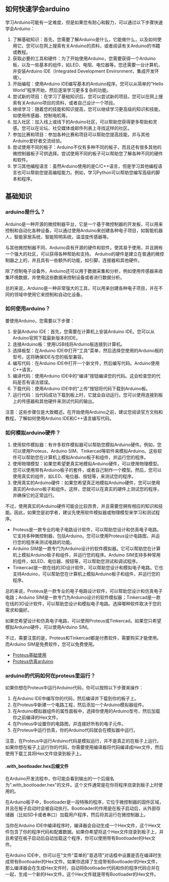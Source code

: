 
## 如何快速学会arduino

学习Arduino可能有一定难度，但是如果您有耐心和毅力，可以通过以下步骤快速学会Arduino：

1. 了解基础知识：首先，您需要了解Arduino是什么，它能做什么，以及如何使用它。您可以在网上搜索有关Arduino的资料，或者阅读有关Arduino的书籍或教程。
2. 获取必要的工具和硬件：为了开始使用Arduino，您需要获得一个Arduino板，以及一些基本的组件，如LED、电阻、电位器等。您还需要一台计算机，并安装Arduino IDE（Integrated Development Environment，集成开发环境）。
3. 开始编程：使用Arduino IDE编写基本的Arduino程序。您可以从简单的“Hello World”程序开始，然后逐渐学习更多复杂的功能。
4. 尝试新的项目：在学习了基础知识后，您可以尝试新的项目。您可以在网上搜索有关Arduino项目的资料，或者自己设计一个项目。
5. 继续学习：随着您的技能和知识提高，您可以继续学习更高级的知识和技能，如使用传感器、控制电机等。
6. 加入社区：加入线上或线下的Arduino社区，可以帮助您获得更多帮助和灵感。您可以在论坛、社交媒体或邮件列表上寻找这样的社区。
7. 参加比赛和项目：参加各种比赛和项目可以帮助您提高技能，并与其他Arduino爱好者交流经验。
8. 尝试使用不同的板子：Arduino不仅有多种不同的板子，而且还有很多其他的微控制器板子可供选择。尝试使用不同的板子可以帮助您了解各种不同的硬件和软件。
9. 学习其他编程语言：虽然Arduino使用的是C/C++语言，但是学习其他编程语言也可以帮助您提高编程能力。例如，学习Python可以帮助您编写高级的脚本和程序。

## 基础知识

### arduino是什么？

Arduino是一种开源的微控制器平台，它是一个基于微控制器的开发板，可以用来控制和自动化各种设备。可以通过使用Arduino来创建各种电子项目，如智能机器人，智能家居系统，智能照明系统，温湿度传感器等。

与其他微控制器不同，Arduino具有开源的硬件和软件，使其易于使用，并且拥有一个强大的社区，可以获得各种帮助和支持。 Arduino的硬件是建立在普通的微控制器之上的，并且具有一些额外的功能，如引脚，连接器和其他硬件。

除了控制电子设备外，Arduino还可以用于数据采集和分析，例如使用传感器来收集环境数据，并使用这些数据来控制设备或者进行数据分析。

总的来说，Arduino是一种非常强大的工具，可以用来创建各种电子项目，并在不同的领域中使用它来控制和自动化设备。

### 如何使用arduino？

要使用Arduino，您需要以下步骤：

1. 安装Arduino IDE：首先，您需要在计算机上安装Arduino IDE。您可以从Arduino官网下载最新版本的IDE。
2. 连接Arduino板：使用USB线将Arduino板连接到计算机。
3. 选择板型：在Arduino IDE中打开“工具”菜单，然后选择您使用的Arduino板的型号。这将确保IDE与您的板型兼容。
4. 编写代码：在Arduino IDE中打开一个新文件，然后编写代码。Arduino使用C++语言。
5. 编译代码：使用Arduino IDE中的“编译”按钮编译您的代码。这会检查您的代码是否有语法错误。
6. 下载代码：使用Arduino IDE中的“上传”按钮将代码下载到Arduino板。
7. 运行代码：当代码成功下载到板上时，它就会自动运行。您可以使用连接到板上的传感器和其他硬件来测试代码的输出。

注意：这些步骤仅是大致概述。在开始使用Arduino之前，建议您阅读官方文档和教程，了解如何使用Arduino IDE和C++语言编写代码。

### 如何模拟arduino硬件？

1. 使用软件模拟器：有许多软件模拟器可以帮助您模拟Arduino硬件。例如，您可以使用Proteus、Arduino SIM、Tinkercad等软件来模拟Arduino。这些软件可以帮助您在计算机上模拟Arduino板子和组件，并运行您的程序。
2. 使用物理模型：如果您希望更真实地模拟Arduino硬件，可以使用物理模型。您可以使用带有Arduino板子的套件，或者自己制作一个模型。然后，您可以使用真实的组件，如LED、电位器、按钮等，来测试您的程序。
3. 使用真实的Arduino硬件：如果您希望真正地模拟Arduino硬件，您可以使用真实的Arduino板子和组件。这样，您就可以在真实的硬件上测试您的程序，并确保它的正常运行。

不过，使用真实的Arduino硬件可能会比较昂贵，并且需要您拥有相应的知识和技能。因此，如果您是初学者，建议先使用软件模拟器或物理模型来学习和测试程序。

- Proteus是一款专业的电子电路设计软件，可以帮助您设计和仿真电子电路。它支持多种微控制器，包括Arduino。您可以使用Proteus设计电路图，并运行您的程序来测试电路的功能。
- Arduino SIM是一款专门为Arduino设计的软件模拟器。它可以帮助您在计算机上模拟Arduino板子和组件，并运行您的程序。Arduino SIM支持多种常用的组件，如LED、电位器、按钮等，可以帮助您测试和调试程序。
- Tinkercad是一款在线的3D设计软件，可以帮助您设计和模拟电子电路。它也支持Arduino，可以帮助您在计算机上模拟Arduino板子和组件，并运行您的程序。

总的来说，Proteus是一款专业的电子电路设计软件，可以帮助您设计和仿真电子电路；Arduino SIM是一款专门为Arduino设计的软件模拟器；Tinkercad是一款在线的3D设计软件，可以帮助您设计和模拟电子电路。选择哪种软件取决于您的需求和偏好。

如果您希望设计和仿真电子电路，可以使用Proteus或Tinkercad。如果您只希望模拟Arduino硬件，可以使用Arduino SIM。

不过，需要注意的是，Proteus和Tinkercad都是付费软件，需要购买才能使用。而Arduino SIM是免费软件，您可以免费使用。

- [Proteus基础使用](https://www.bilibili.com/video/BV12Q4y1A7QM)
- [Proteus仿真arduino](https://www.bilibili.com/video/BV19K4y1p7Eo)

### arduino的代码如何在proteus里运行？

如果你想在Proteus中运行Arduino代码，你可以按照以下步骤来操作：

1. 在Arduino IDE中编写你的代码，然后编译并下载到你的板子上。
2. 在Proteus中新建一个电路工程，然后添加一个Arduino模拟器组件。
3. 在Arduino模拟器组件的属性面板中，选择你使用的Arduino型号，然后加载你之前编译的Hex文件。
4. 在Proteus中设置你的电路图，并连接好所有的电子元件。
5. 在Proteus中运行仿真，你的Arduino代码就会在模拟器中运行。

注意，在Proteus中运行Arduino代码是模拟运行，并不是真正的在板子上运行。如果你想在板子上运行你的代码，你需要使用编译器将代码编译成Hex文件，然后使用下载工具将Hex文件烧录到板子上。

#### .with_bootloader.hex后缀文件

在Arduino开发流程中，你可能会看到输出的一个后缀名为".with_bootloader.hex"的文件。这个文件通常是在你将程序烧录到板子上时使用的。

在Arduino板子中，Bootloader是一段特殊的程序，它位于微控制器的固件区域，并且在板子启动时会被自动执行。Bootloader的作用是在板子启动后，从外部存储器（比如SD卡或者串口）加载用户程序，然后将其运行在微控制器上。

当你在Arduino IDE中编译程序时，编译器会自动生成一个Hex文件，这个Hex文件包含了你的程序代码和配置数据。如果你希望将这个Hex文件烧录到板子上，并且希望在板子启动后自动加载这个程序，你可以使用带有Bootloader的Hex文件。

在Arduino IDE中，你可以在"文件"菜单的"首选项"对话框中设置是否在编译时生成带有Bootloader的Hex文件。如果你选择了生成带有Bootloader的Hex文件，那么编译器会在生成Hex文件时，自动将Bootloader代码和你的程序代码合并在一起，生成一个新的Hex文件。这个Hex文件就是带有Bootloader的Hex文件。

